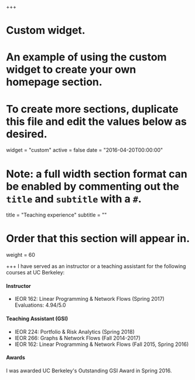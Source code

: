 +++
# Custom widget.
# An example of using the custom widget to create your own homepage section.
# To create more sections, duplicate this file and edit the values below as desired.
widget = "custom"
active = false
date = "2016-04-20T00:00:00"

# Note: a full width section format can be enabled by commenting out the `title` and `subtitle` with a `#`.
title = "Teaching experience"
subtitle = ""

# Order that this section will appear in.
weight = 60

+++
I have served as an instructor or a teaching assistant for the following courses at UC Berkeley:

#### Instructor
* IEOR 162: Linear Programming & Network Flows (Spring 2017)  
  Evaluations: 4.94/5.0

#### Teaching Assistant (GSI)
* IEOR 224: Portfolio & Risk Analytics (Spring 2018)
* IEOR 266: Graphs & Network Flows (Fall 2014-2017)
* IEOR 162: Linear Programming & Network Flows (Fall 2015, Spring 2016)


#### Awards
I was awarded UC Berkeley's Outstanding GSI Award in Spring 2016.
